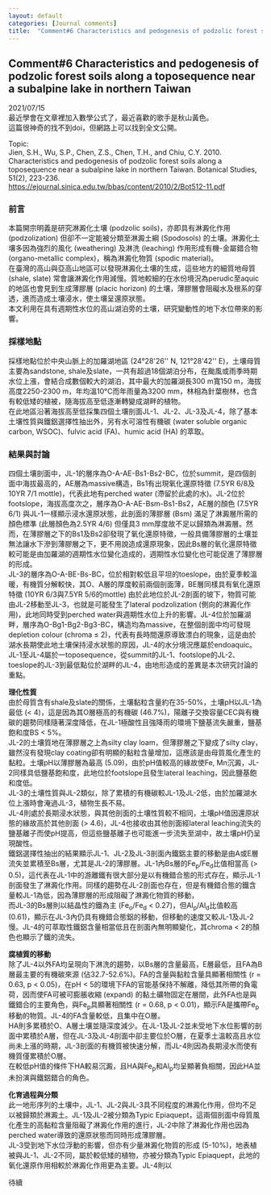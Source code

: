 ```yaml
---
layout: default
categories: [Journal comments]
title:  "Comment#6 Characteristics and pedogenesis of podzolic forest soils along a toposequence near a subalpine lake in northern Taiwan"
---  
```

## Comment#6 Characteristics and pedogenesis of podzolic forest soils along a toposequence near a subalpine lake in northern Taiwan  
2021/07/15  
最近學會在文章裡加入數學公式了，最近喜歡的歌手是秋山黃色。  
這篇很神奇的找不到doi，但網路上可以找到全文公開。  
  
Topic:  
Jien, S.H., Wu, S.P., Chen, Z.S., Chen, T.H., and Chiu, C.Y. 2010. Characteristics and pedogenesis of podzolic forest soils along a toposequence near a subalpine lake in northern Taiwan. Botanical Studies, 51(2), 223-236.  
<a href="https://ejournal.sinica.edu.tw/bbas/content/2010/2/Bot512-11.pdf" target="_blank">https://ejournal.sinica.edu.tw/bbas/content/2010/2/Bot512-11.pdf</a>  
  
### 前言  
本篇開宗明義是研究淋澱化土壤 (podzolic soils)，亦即具有淋澱化作用 (podzolization) 但卻不一定能被分類至淋澱土綱 (Spodosols) 的土壤。淋澱化土壤多因為強烈的風化 (weathering) 及淋洗 (leaching) 作用形成有機-金屬錯合物 (organo-metallic complex)，稱為淋澱化物質 (spodic material)。  
在臺灣的高山與亞高山地區可以發現淋澱化土壤的生成，這些地方的細質地母質 (shale, slate) 常會讓淋澱化作用減慢。質地較細的在水份境況為perudic至aquic的地區也會見到生成薄膠層 (placic horizon) 的土壤，薄膠層會阻礙水及根系的穿透，進而造成土壤浸水，使土壤呈還原狀態。  
本文利用在具有週期性水位的高山湖泊旁的土壤，研究變動性的地下水位帶來的影響。  
  
### 採樣地點  
採樣地點位於中央山脈上的加羅湖地區 (24&deg;28'26'' N, 121&deg;28'42'' E)，土壤母質主要為sandstone, shale及slate，一共有超過18個湖泊分布，在颱風或雨季時期水位上漲，會結合成數個較大的湖泊，其中最大的加羅湖長300 m寬150 m，海拔高度2250-2300 m，年均溫10&deg;C而年雨量為3200 mm，林相為針葉樹林，也含有較低矮的植被，隨海拔高至低逐漸轉變成湖畔的植物。  
在此地區沿著海拔高至低採集四個土壤剖面JL-1、JL-2、JL-3及JL-4，除了基本土壤性質與鐵鋁選擇性抽出外，另有水可溶性有機碳 (water soluble organic carbon, WSOC)、fulvic acid (FA)、humic acid (HA) 的萃取。  
  
### 結果與討論  
四個土壤剖面中，JL-1的層序為O-A-AE-Bs1-Bs2-BC，位於summit，是四個剖面中海拔最高的，AE層為massive構造，Bs1有出現氧化還原特徵 (7.5YR 6/8及10YR 7/1 mottle)，代表此地有perched water (滯留於此處的水)。JL-2位於footslope，海拔高度次之，層序為O-A-AE-Bsm-Bs1-Bs2，AE層的顏色 (7.5YR 6/1) 與JL-1一樣顯示浸水還原狀態，此剖面的薄膠層 (Bsm) 滿足了淋澱層所需的顏色標準 (此層顏色為2.5YR 4/6) 但僅具3 mm厚度故不足以歸類為淋澱層。然而，在薄膠層之下的Bs1及Bs2卻發現了氧化還原特徵，一般具備薄膠層的土壤並無法讓水下滲到薄膠層之下，更不用說造成還原現象，因此Bs層的氧化還原特徵較可能是由加羅湖的週期性水位變化造成的，週期性水位變化也可能促進了薄膠層的形成。  
JL-3的層序為O-A-BE-Bs-BC，位於相對較低且平坦的toeslope，由於夏季較溫暖，有機質分解較快，其O、A層的厚度較前兩個剖面薄，BE層同樣具有氧化還原特徵 (10YR 6/3與7.5YR 5/6的mottle) 由於此地位於JL-2剖面的坡下，物質可能由JL-2移動至JL-3，也就是可能發生了lateral podzolization (側向的淋澱化作用)，此地同時受到perched water與週期性水位上升的影響。JL-4位於加羅湖畔，層序為O-Bg1-Bg2-Bg3-BC，構造均為massive，在整個剖面中均可發現depletion colour (chroma &#8804; 2)，代表有長時間還原導致漂白的現象，這是由於湖水長期使此地土壤保持浸水狀態的原因，JL-4的水分境況應屬於endoaquic。  
JL-1至JL-4屬於一toposequence，從summit的JL-1、footslope的JL-2、toeslope的JL-3到最低點位於湖畔的JL-4，由地形造成的差異是本次研究討論的重點。  
  
**理化性質**  
由於母質含有shale及slate的關係，土壤黏粒含量約在35-50%，土壤pH以JL-1為最低 (< 4)，這是因為其O層極高的有機碳 (46.7%)，陽離子交換容量CEC與有機碳的趨勢同樣隨著深度降低，在JL-1極酸性且強降雨的環境下鹽基流失嚴重，鹽基飽和度BS < 5%。  
JL-2的土壤質地在薄膠層之上為silty clay loam，但薄膠層之下變成了silty clay，雖然沒有發現clay coating卻有明顯的黏粒含量增加，這應該是由母質風化產生的黏粒。土壤pH以薄膠層為最高 (5.09)，由於pH值較高的緣故使Fe, Mn沉澱，JL-2同樣具低鹽基飽和度，此地位於footslope且發生lateral leaching，因此鹽基飽和度低。  
JL-3的土壤性質與JL-2類似，除了累積的有機碳較JL-1及JL-2低，由於加羅湖水位上漲時會淹過JL-3，植物生長不易。  
JL-4則處於長期浸水狀態，與其他剖面的土壤性質較不相同，土壤pH值因還原狀態的緣故高於其他剖面 (> 4.6)，JL-4也接收由其他剖面經lateral leaching流失的鹽基離子而使pH提高，但這些鹽基離子也可能進一步流失至湖中，故土壤pH仍呈現酸性。  
鐵鋁選擇性抽出的結果顯示JL-1、JL-2及JL-3剖面內鐵鋁主要的移動是由A或E層流失並累積至Bs層，尤其是JL-2的薄膠層。JL-1內Bs層的Fe<sub>p</sub>/Fe<sub>d</sub>比值相當高 (> 0.5)，這代表在JL-1中的游離鐵有很大部分是以有機錯合態的形式存在，顯示JL-1剖面發生了淋澱化作用。同樣的趨勢在JL-2剖面也存在，但是有機錯合態的鐵含量較JL-1為低，因為薄膠層的形成阻礙了淋澱化物質的移動，  
而JL-3的Bs層則以結晶性的鐵為主 (Fe<sub>o</sub>/Fe<sub>d</sub> < 0.27)，但Al<sub>p</sub>/Al<sub>d</sub>比值較高 (0.61)，顯示在JL-3內仍具有機錯合態鋁的移動，但移動的速度又較JL-1及JL-2慢。JL-4的可萃取性鐵鋁含量相當低且在剖面內無明顯變化，其chroma < 2的顏色也顯示了鐵的流失。  
  
**腐植質的移動**  
除了JL-4以外FA均呈現向下淋洗的趨勢，以Bs層的含量最高，E層最低，且FA為B層最主要的有機碳來源 (佔32.7-52.6%)。FA的含量與黏粒含量具顯著相關性 (r = 0.63, p < 0.05)，在pH < 5的環境下FA的官能基保持不解離，降低其所帶的負電荷，因而使FA可被可膨脹收縮 (expand) 的黏土礦物固定在層間，此外FA也是與鐵錯合的主要角色，與Fe<sub>p</sub>具顯著相關性 (r = 0.68, p < 0.01)，顯示FA是攜帶Fe<sub>p</sub>移動的物質。JL-4的FA含量較低，且集中在O層。  
HA則多累積於O、A層土壤並隨深度減少。在JL-1及JL-2並未受地下水位影響的剖面中累積於A層，但在JL-3及JL-4剖面中卻主要位於O層，在夏季土溫較高且水位尚未上漲的時期，JL-3剖面的有機質被快速分解，而JL-4則因為長期浸水而使有機質僅累積於O層。  
在較低pH值的條件下HA較易沉澱，且HA與Fe<sub>p</sub>和Al<sub>p</sub>均呈顯著負相關，因此HA並未扮演與鐵鋁錯合的角色。  
  
**化育過程與分類**  
此一地形序列的土壤中，JL-1、JL-2與JL-3具不同程度的淋澱化作用，但均不足以被歸類於淋澱土。JL-1及JL-2被分類為Typic Epiaquept，這兩個剖面中母質風化產生的高黏粒含量阻礙了淋澱化作用的進行，JL-2中除了淋澱化作用也因為perched water導致的還原狀態而同時形成薄膠層。  
JL-3受到地下水位浮動的影響，但亦有少量淋澱化物質的形成 (5-10%)，地表植被與JL-1、JL-2不同，屬於較低矮的植物，亦被分類為Typic Epiaquept，此地的氧化還原作用相較於淋澱化作用更為主要。JL-4則以

待續
